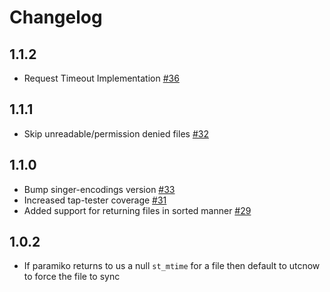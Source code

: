 # Changelog

## 1.1.2
  * Request Timeout Implementation [#36](https://github.com/singer-io/tap-sftp/pull/36)

## 1.1.1
  * Skip unreadable/permission denied files [#32](https://github.com/singer-io/tap-sftp/pull/32)

## 1.1.0
  * Bump singer-encodings version [#33](https://github.com/singer-io/tap-sftp/pull/33)
  * Increased tap-tester coverage  [#31](https://github.com/singer-io/tap-sftp/pull/31)
  * Added support for returning files in sorted manner [#29](https://github.com/singer-io/tap-sftp/pull/29)

## 1.0.2
  * If paramiko returns to us a null `st_mtime` for a file then default to utcnow to force the file to sync

